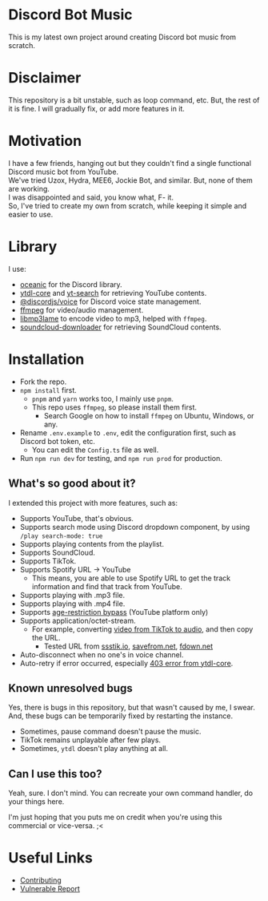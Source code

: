 # Discord Bot Music
This is my latest own project around creating Discord bot music from scratch.

# Disclaimer
This repository is a bit unstable, such as loop command, etc. But, the rest of it is fine. I will gradually fix, or add more features in it.

# Motivation
I have a few friends, hanging out but they couldn't find a single functional Discord music bot from YouTube.<br/>
We've tried Uzox, Hydra, MEE6, Jockie Bot, and similar. But, none of them are working.<br/>
I was disappointed and said, you know what, F- it.<br/>
So, I've tried to create my own from scratch, while keeping it simple and easier to use.

# Library
I use:
- [oceanic](https://npmjs.com/oceanic.js) for the Discord library.
- [ytdl-core](https://npmjs.com/ytdl-core) and [yt-search](https://npmjs.com/yt-search) for retrieving YouTube contents.
- [@discordjs/voice](https://npmjs.com/@discordjs/voice) for Discord voice state management.
- [ffmpeg](https://ffmpeg.org) for video/audio management.
- [libmp3lame](https://trac.ffmpeg.org/wiki/Encode/MP3) to encode video to mp3, helped with `ffmpeg`.
- [soundcloud-downloader](https://www.npmjs.com/soundcloud-downloader) for retrieving SoundCloud contents.

# Installation
- Fork the repo.
- `npm install` first.
  - `pnpm` and `yarn` works too, I mainly use `pnpm`.
  - This repo uses `ffmpeg`, so please install them first.
    - Search Google on how to install `ffmpeg` on Ubuntu, Windows, or any.
- Rename `.env.example` to `.env`, edit the configuration first, such as Discord bot token, etc.
  - You can edit the `Config.ts` file as well.
- Run `npm run dev` for testing, and `npm run prod` for production.

## What's so good about it?
I extended this project with more features, such as:
- Supports YouTube, that's obvious.
- Supports search mode using Discord dropdown component, by using `/play search-mode: true`
- Supports playing contents from the playlist.
- Supports SoundCloud.
- Supports TikTok.
- Supports Spotify URL -> YouTube
  - This means, you are able to use Spotify URL to get the track information and find that track from YouTube.
- Supports playing with .mp3 file.
- Supports playing with .mp4 file.
- Supports [age-restriction bypass](guide/bypass.md) (YouTube platform only)
- Supports application/octet-stream.
  - For example, converting [video from TikTok to audio](https://ssstik.io/download-tiktok-mp3), and then copy the URL.
    - Tested URL from [ssstik.io](https://ssstik.io/download-tiktok-mp3), [savefrom.net](https://en.savefrom.net/), [fdown.net](https://fdown.net)
- Auto-disconnect when no one's in voice channel.
- Auto-retry if error occurred, especially [403 error from ytdl-core](https://github.com/fent/node-ytdl-core/issues/417).

## Known unresolved bugs
Yes, there is bugs in this repository, but that wasn't caused by me, I swear. <br/>
And, these bugs can be temporarily fixed by restarting the instance.
- Sometimes, pause command doesn't pause the music.
- TikTok remains unplayable after few plays.
- Sometimes, `ytdl` doesn't play anything at all.

## Can I use this too?
Yeah, sure. I don't mind. You can recreate your own command handler, do your things here.

I'm just hoping that you puts me on credit when you're using this commercial or vice-versa. ;<

# Useful Links
- [Contributing](.github/CONTRIBUTING.md)
- [Vulnerable Report](.github/SECURITY.md)